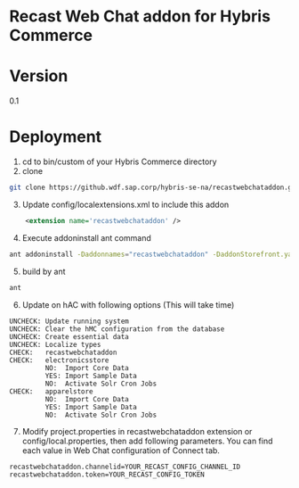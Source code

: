 # Recast Web Chat addon for Hybris Commerce

# Version
0.1

# Deployment
1. cd to bin/custom of your Hybris Commerce directory
2. clone
```bash
git clone https://github.wdf.sap.corp/hybris-se-na/recastwebchataddon.git
```
3. Update config/localextensions.xml to include this addon
```xml
    <extension name='recastwebchataddon' />
```
4. Execute addoninstall ant command
```bash
ant addoninstall -Daddonnames="recastwebchataddon" -DaddonStorefront.yacceleratorstorefront="yacceleratorstorefront"
```
5. build by ant
```bash
ant
```
6. Update on hAC with following options (This will take time)
```
UNCHECK: Update running system 
UNCHECK: Clear the hMC configuration from the database
UNCHECK: Create essential data
UNCHECK: Localize types
CHECK:   recastwebchataddon
CHECK:   electronicsstore
         NO:  Import Core Data
         YES: Import Sample Data
         NO:  Activate Solr Cron Jobs
CHECK:   apparelstore
         NO:  Import Core Data
         YES: Import Sample Data
         NO:  Activate Solr Cron Jobs
```
7. Modify project.properties in recastwebchataddon extension or config/local.properties, then add following parameters.
You can find each value in Web Chat configuration of Connect tab.
```properties
recastwebchataddon.channelid=YOUR_RECAST_CONFIG_CHANNEL_ID
recastwebchataddon.token=YOUR_RECAST_CONFIG_TOKEN
```

